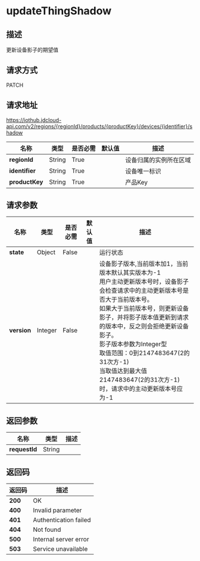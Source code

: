# updateThingShadow


## 描述
更新设备影子的期望值

## 请求方式
PATCH

## 请求地址
https://iothub.jdcloud-api.com/v2/regions/{regionId}/products/{productKey}/devices/{identifier}/shadow

|名称|类型|是否必需|默认值|描述|
|---|---|---|---|---|
|**regionId**|String|True| |设备归属的实例所在区域|
|**identifier**|String|True| |设备唯一标识|
|**productKey**|String|True| |产品Key|

## 请求参数
|名称|类型|是否必需|默认值|描述|
|---|---|---|---|---|
|**state**|Object|False| |运行状态|
|**version**|Integer|False| |设备影子版本,当前版本加1，当前版本默认其实版本为-1<br>用户主动更新版本号时，设备影子会检查请求中的主动更新版本号是否大于当前版本号。<br>如果大于当前版本号，则更新设备影子，并将影子版本值更新到请求的版本中，反之则会拒绝更新设备影子。<br>影子版本参数为Integer型<br>取值范围：0到2147483647(2的31次方-1)<br>当取值达到最大值2147483647(2的31次方-1)时，请求中的主动更新版本号应为-1<br>|


## 返回参数
|名称|类型|描述|
|---|---|---|
|**requestId**|String| |


## 返回码
|返回码|描述|
|---|---|
|**200**|OK|
|**400**|Invalid parameter|
|**401**|Authentication failed|
|**404**|Not found|
|**500**|Internal server error|
|**503**|Service unavailable|
